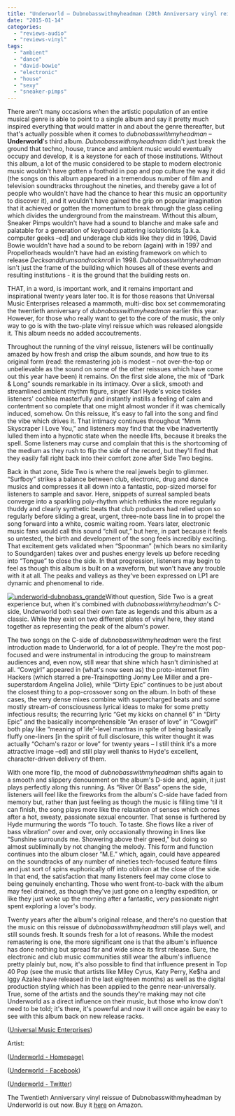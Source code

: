 ```yaml
---
title: "Underworld – Dubnobasswithmyheadman (20th Anniversary vinyl reissue)"
date: "2015-01-14"
categories: 
  - "reviews-audio"
  - "reviews-vinyl"
tags: 
  - "ambient"
  - "dance"
  - "david-bowie"
  - "electronic"
  - "house"
  - "sexy"
  - "sneaker-pimps"
---
```


There aren't many occasions when the artistic population of an entire musical genre is able to point to a single album and say it pretty much inspired everything that would matter in and about the genre thereafter, but that's actually possible when it comes to _dubnobasswithmyheadman_ – **Underworld**'s third album. _Dubnobasswithmyheadman_ didn't just break the ground that techno, house, trance and ambient music would eventually occupy and develop, it is a keystone for each of those institutions. Without this album, a lot of the music considered to be staple to modern electronic music wouldn't have gotten a foothold in pop and pop culture the way it did (the songs on this album appeared in a tremendous number of film and television soundtracks throughout the nineties, and thereby gave a lot of people who wouldn't have had the chance to hear this music an opportunity to discover it), and it wouldn't have gained the grip on popular imagination that it achieved or gotten the momentum to break through the glass ceiling which divides the underground from the mainstream. Without this album, Sneaker Pimps wouldn't have had a sound to blanche and make safe and palatable for a generation of keyboard pattering isolationists \[a.k.a. computer geeks –ed\] and underage club kids like they did in 1996, David Bowie wouldn't have had a sound to be reborn (again) with in 1997 and Propellorheads wouldn't have had an existing framework on which to release _Decksanddrumsandrocknroll_ in 1998. _Dubnobasswithmyheadman_ isn't just the frame of the building which houses all of these events and resulting institutions - it is the ground that the building rests on.

THAT, in a word, is important work, and it remains important and inspirational twenty years later too. It is for those reasons that Universal Music Enterprises released a mammoth, multi-disc box set commemorating the twentieth anniversary of _dubnobasswithmyheadman_ earlier this year. However, for those who really want to get to the core of the music, the only way to go is with the two-plate vinyl reissue which was released alongside it. This album needs no added accoutrements.

Throughout the running of the vinyl reissue, listeners will be continually amazed by how fresh and crisp the album sounds, and how true to its original form (read: the remastering job is modest – not over-the-top or unbelievable as the sound on some of the other reissues which have come out this year have been) it remains. On the first side alone, the mix of “Dark & Long” sounds remarkable in its intimacy. Over a slick, smooth and streamlined ambient rhythm figure, singer Karl Hyde's voice tickles listeners' cochlea masterfully and instantly instills a feeling of calm and contentment so complete that one might almost wonder if it was chemically induced, somehow. On this reissue, it's easy to fall into the song and find the vibe which drives it. That intimacy continues throughout “Mmm Skyscraper I Love You,” and listeners may find that the vibe inadvertently lulled them into a hypnotic state when the needle lifts, because it breaks the spell. Some listeners may curse and complain that this is the shortcoming of the medium as they rush to flip the side of the record, but they'll find that they easily fall right back into their comfort zone after Side Two begins.

Back in that zone, Side Two is where the real jewels begin to glimmer. “Surfboy” strikes a balance between club, electronic, drug and dance musics and compresses it all down into a fantastic, pop-sized morsel for listeners to sample and savor. Here, snippets of surreal sampled beats converge into a sparkling poly-rhythm which rethinks the more regularly thuddy and clearly synthetic beats that club producers had relied upon so regularly before sliding a great, urgent, three-note bass line in to propel the song forward into a white, cosmic waiting room. Years later, electronic music fans would call this sound “chill out,” but here, in part because it feels so untested, the birth and development of the song feels incredibly exciting. That excitement gets validated when “Spoonman” (which bears no similarity to Soundgarden) takes over and pushes energy levels up before receding into “Tongue” to close the side. In that progression, listeners may begin to feel as though this album is built on a waveform, but won't have any trouble with it at all. The peaks and valleys as they've been expressed on LP1 are dynamic and phenomenal to ride.

[![underworld-dubnobass_grande](https://hellbound.ca/wp-content/uploads/2014/12/underworld-dubnobass_grande-300x300.jpg)](https://hellbound.ca/wp-content/uploads/2014/12/underworld-dubnobass_grande.jpg)Without question, Side Two is a great experience but, when it's combined with _dubnobasswithmyheadman_'s C-side, Underworld both seal their own fate as legends and this album as a classic. While they exist on two different plates of vinyl here, they stand together as representing the peak of the album's power.

The two songs on the C-side of _dubnobasswithmyheadman_ were the first introduction made to Underworld, for a lot of people. They're the most pop-focused and were instrumental in introducing the group to mainstream audiences and, even now, still wear that shine which hasn't diminished at all. “Cowgirl” appeared in (what's now seen as) the proto-internet film Hackers (which starred a pre-Trainspotting Jonny Lee Miller and a pre-superstardom Angelina Jolie), while “Dirty Epic” continues to be just about the closest thing to a pop-crossover song on the album. In both of these cases, the very dense mixes combine with supercharged beats and some mostly stream-of consciousness lyrical ideas to make for some pretty infectious results; the recurring lyric “Get my kicks on channel 6” in “Dirty Epic” and the basically incomprehensible “An eraser of love” in “Cowgirl” both play like “meaning of life”-level mantras in spite of being basically fluffy one-liners \[in the spirit of full disclosure, this writer thought it was actually “Ocham's razor or love” for twenty years – I still think it's a more attractive image –ed\] and still play well thanks to Hyde's excellent, character-driven delivery of them.

With one more flip, the mood of _dubnobasswithmyheadman_ shifts again to a smooth and slippery denouement on the album's D-side and, again, it just plays perfectly along this running. As “River Of Bass” opens the side, listeners will feel like the fireworks from the album's C-side have faded from memory but, rather than just feeling as though the music is filling time 'til it can finish, the song plays more like the relaxation of senses which comes after a hot, sweaty, passionate sexual encounter. That sense is furthered by Hyde murmuring the words “To touch. To taste. She flows like a river of bass vibration” over and over, only occasionally throwing in lines like “Sunshine surrounds me. Showering above their greed,” but doing so almost subliminally by not changing the melody. This form and function continues into the album closer “M.E.” which, again, could have appeared on the soundtracks of any number of nineties tech-focused feature films and just sort of spins euphorically off into oblivion at the close of the side. In that end, the satisfaction that many listeners feel may come close to being genuinely enchanting. Those who went front-to-back with the album may feel drained, as though they've just gone on a lengthy expedition, or like they just woke up the morning after a fantastic, very passionate night spent exploring a lover's body.

Twenty years after the album's original release, and there's no question that the music on this reissue of _dubnobasswithmyheadman_ still plays well, and still sounds fresh. It sounds fresh for a lot of reasons. While the modest remastering is one, the more significant one is that the album's influence has done nothing but spread far and wide since its first release. Sure, the electronic and club music communities still wear the album's influence pretty plainly but, now, it's also possible to find that influence present in Top 40 Pop (see the music that artists like Miley Cyrus, Katy Perry, Ke$ha and Iggy Azalea have released in the last eighteen months) as well as the digital production styling which has been applied to the genre near-universally. True, some of the artists and the sounds they're making may not cite Underworld as a direct influence on their music, but those who know don't need to be told; it's there, it's powerful and now it will once again be easy to see with this album back on new release racks.

([Universal Music Enterprises](http://www.universalmusicenterprises.com/underworld))

Artist:

([Underworld - Homepage)](http://www.underworldlive.com/home/)

([Underworld - Facebook](https://www.facebook.com/underworldlive))

([Underworld - Twitter](https://twitter.com/underworldlive))

The Twentieth Anniversary vinyl reissue of Dubnobasswithmyheadman by Underworld is out now. Buy it [here](http://www.amazon.com/Dubnobasswithmyheadman-Remastered-2LP-Underworld/dp/B00L3TXA7M/ref=sr_1_1_twi_1?ie=UTF8&qid=1418316845&sr=8-1&keywords=underworld+dubnobasswithmyheadman) on Amazon.
